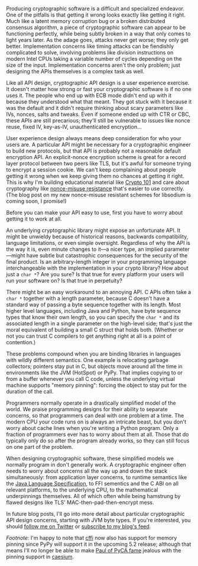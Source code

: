 <!--
.. title: Tradeoffs in cryptographic API design
.. slug: tradeoffs-in-cryptographic-api-design
.. date: 2016-06-18 13:45:35 UTC-07:00
.. tags:
.. category: cryptography, private
.. link:
.. description:
.. type: text
-->

Producing cryptographic software is a difficult and specialized endeavor. One
of the pitfalls is that getting it wrong looks exactly like getting it
right. Much like a latent memory corruption bug or a broken distributed
consensus algorithm, a piece of cryptographic software can appear to be
functioning perfectly, while being subtly broken in a way that only comes to
light years later. As the adage goes, attacks never get worse; they only get
better. Implementation concerns like timing attacks can be fiendishly
complicated to solve, involving problems like division instructions on modern
Intel CPUs taking a variable number of cycles depending on the size of the
input. Implementation concerns aren't the only problem; just designing the
APIs themselves is a complex task as well.

Like all API design, cryptographic API design is a user experience
exercise. It doesn't matter how strong or fast your cryptographic software is
if no one uses it. The people who end up with ECB mode didn't end up with it
because they understood what that meant. They got stuck with it because it was
the default and it didn't require thinking about scary parameters like IVs,
nonces, salts and tweaks. Even if someone ended up with CTR or CBC, these APIs
are still precarious; they'll still be vulnerable to issues like nonce
reuse, fixed IV, key-as-IV, unauthenticated encryption...

User experience design always means deep consideration for who your users
are. A particular API might be necessary for a cryptographic engineer to build
new protocols, but that API is probably not a reasonable default encryption
API. An explicit-nonce encryption scheme is great for a record layer protocol
between two peers like TLS, but it's awful for someone trying to encrypt a
session cookie. We can't keep complaining about people getting it wrong when
we keep giving them no chances at getting it right. This is why I'm building
educational material like [Crypto 101][crypto101] and care about cryptography
like [nonce-misuse resistance][nmr] that's easier to use correctly.  (The blog
post on my new nonce-misuse resistant schemes for libsodium is coming soon, I
promise!)

Before you can make your API easy to use, first you have to worry about
getting it to work at all.

An underlying cryptographic library might expose an unfortunate API. It might
be unwieldy because of historical reasons, backwards compatibility, language
limitations, or even simple oversight. Regardless of why the API is the way it
is, even minute changes to it—a nicer type, an implied parameter—might have
subtle but catastrophic consequences for the security of the final product. Is
an arbitrary-length integer in your programming language interchangeable with
the implementation in your crypto library? How about just a `char *`? Are you
sure? Is that true for every platform your users will run your software on? Is
that true in perpetuity?

There might be an easy workaround to an annoying API. C APIs often take a
`char *` together with a length parameter, because C doesn't have a standard
way of passing a byte sequence together with its length. Most higher level
languages, including Java and Python, have byte sequence types that know their
own length, so you can specify the `char *` and its associated length in a
single parameter on the high-level side; that's just the moral equivalent of
building a small C struct that holds both. (Whether or not you can trust C
compilers to get anything right at all is a point of contention.)

These problems compound when you are binding libraries in languages with
wildly different semantics. One example is relocating garbage collectors;
pointers stay put in C, but objects move around all the time in environments
like the JVM (HotSpot) or PyPy. That implies copying to or from a buffer
whenever you call C code, unless the underlying virtual machine supports
"memory pinning": forcing the object to stay put for the duration of the call.

Programmers normally operate in a drastically simplified model of the
world. We praise programming designs for their ability to separate concerns,
so that programmers can deal with one problem at a time. The modern CPU your
code runs on is always an intricate beast, but you don't worry about cache
lines when you're writing a Python program. Only a fraction of programmers
ever has to worry about them at all. Those that do typically only do so after
the program already works, so they can still focus on one part of the problem.

When designing cryptographic software, these simplified models we normally
program in don't generally work.  A cryptographic engineer often needs to
worry about concerns all the way up and down the stack simultaneously: from
application layer concerns, to runtime semantics like the
[Java Language Specification][jls], to FFI sementics and the C ABI on all
relevant platforms, to the underlying CPU, to the mathematical underpinnings
themselves. All of which often while being hamstrung by flawed designs like
TLS' MAC-then-pad-then-encrypt mess.

In future blog posts, I'll go into more detail about particular cryptographic
API design concerns, starting with JVM byte types. If you're interested, you
should [follow me on Twitter][twitter] or [subscribe to my blog's feed][rss].

*Footnote:*
I'm happy to note that [cffi][cffi-pinning] now also has support for memory
pinning since PyPy will support it in the upcoming 5.2 release; although that
means I'll no longer be able to make [Paul of PyCA fame][paul] jealous with
the pinning support in [caesium][caesium].

[nmr]: /posts/nonce-misuse-resistance-101.html
[crypto101]: https://www.crypto101.io/
[jls]: https://docs.oracle.com/javase/specs/jls/se8/html/index.html
[twitter]: https://twitter.com/lvh
[rss]: /rss.xml
[cffi-pinning]: https://bitbucket.org/cffi/cffi/commits/61e03368485cb78471f701adbfd1bde69a6eaa31
[paul]: https://github.com/reaperhulk
[caesium]: https://github.com/lvh/caesium
